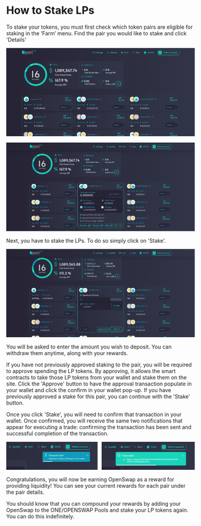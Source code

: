# How to Stake LPs

To stake your tokens, you must first check which token pairs are eligible for staking in the ‘Farm’ menu.  Find the pair you would like to stake and click 'Details'

![Staking menu with personal staking profile and eligible pairs](../../.gitbook/assets/stake1.png)

![Staking details for a pair](../../.gitbook/assets/stake2.png)

Next, you have to stake the LPs. To do so simply click on 'Stake'.

![](<../../.gitbook/assets/stake3 (1).png>)

You will be asked to enter the amount you wish to deposit.  You can withdraw them anytime, along with your rewards.&#x20;

If you have not previously approved staking to the pair, you will be required to approve spending the LP tokens.  By approving, it allows the smart contracts to take those LP tokens from your wallet and stake them on the site.  Click the 'Approve' button to have the approval transaction populate in your wallet and click the confirm in your wallet pop-up.  If you have previously approved a stake for this pair, you can continue with the 'Stake' button.

Once you click 'Stake', you will need to confirm that transaction in your wallet.  Once confirmed, you will receive the same two notifications that appear for executing a trade: confirming the transaction has been sent and successful completion of the transaction.&#x20;

![Notifications of a submitted and successful transaction](../../.gitbook/assets/notifications.png)

Congratulations, you will now be earning OpenSwap as a reward for providing liquidity!  You can see your current rewards for each pair under the pair details. &#x20;

You should know that you can compound your rewards by adding your OpenSwap to the ONE/OPENSWAP Pools and stake your LP tokens again. You can do this indefinitely.
